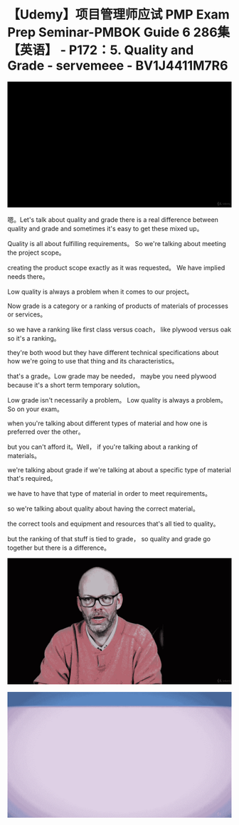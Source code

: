 # 【Udemy】项目管理师应试 PMP Exam Prep Seminar-PMBOK Guide 6  286集【英语】 - P172：5. Quality and Grade - servemeee - BV1J4411M7R6

![](img/f11583a6039ad7ded85b5b93d4779251_0.png)

嗯。Let's talk about quality and grade there is a real difference between quality and grade and sometimes it's easy to get these mixed up。

Quality is all about fulfilling requirements。 So we're talking about meeting the project scope。

 creating the product scope exactly as it was requested。 We have implied needs there。

 Low quality is always a problem when it comes to our project。

Now grade is a category or a ranking of products of materials of processes or services。

 so we have a ranking like first class versus coach， like plywood versus oak so it's a ranking。

 they're both wood but they have different technical specifications about how we're going to use that thing and its characteristics。

 that's a grade。Low grade may be needed， maybe you need plywood because it's a short term temporary solution。

Low grade isn't necessarily a problem。 Low quality is always a problem。So on your exam。

 when you're talking about different types of material and how one is preferred over the other。

 but you can't afford it。Well， if you're talking about a ranking of materials。

 we're talking about grade if we're talking at about a specific type of material that's required。

 we have to have that type of material in order to meet requirements。

 so we're talking about quality about having the correct material。

 the correct tools and equipment and resources that's all tied to quality。

 but the ranking of that stuff is tied to grade， so quality and grade go together but there is a difference。



![](img/f11583a6039ad7ded85b5b93d4779251_2.png)

![](img/f11583a6039ad7ded85b5b93d4779251_3.png)
